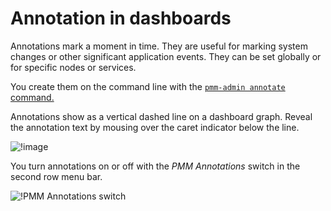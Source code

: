 #  Annotation in dashboards

Annotations mark a moment in time. They are useful for marking system changes or other significant application events. They can be set globally or for specific nodes or services.

You create them on the command line with the [`pmm-admin annotate` command.](../details/commands/pmm-admin.md)

Annotations show as a vertical dashed line on a dashboard graph. Reveal the annotation text by mousing over the caret indicator below the line.

![!image](../../../_images/pmm-server.mysql-overview.mysql-client-thread-activity.1.png)

You turn annotations on or off with the *PMM Annotations* switch in the second row menu bar.

![!PMM Annotations switch](..../..//_images/PMM_Common_Controls_Annotation_Toggle.jpg)
